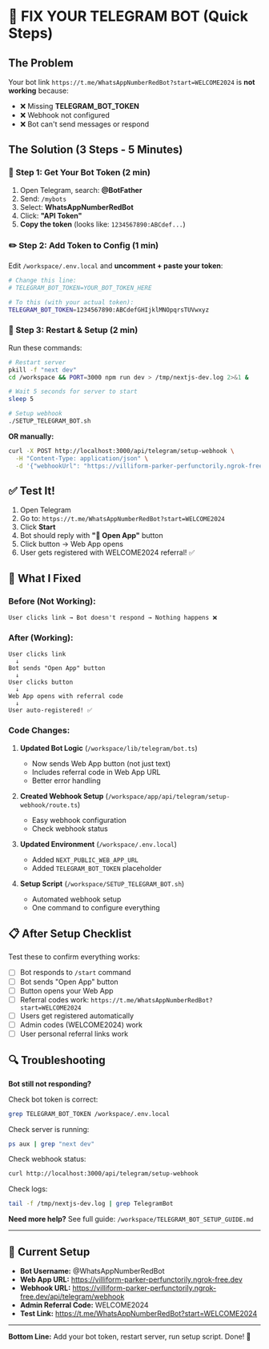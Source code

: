 # 🚨 FIX YOUR TELEGRAM BOT (Quick Steps)

## The Problem

Your bot link `https://t.me/WhatsAppNumberRedBot?start=WELCOME2024` is **not working** because:
- ❌ Missing **TELEGRAM_BOT_TOKEN** 
- ❌ Webhook not configured
- ❌ Bot can't send messages or respond

## The Solution (3 Steps - 5 Minutes)

### 🔑 Step 1: Get Your Bot Token (2 min)

1. Open Telegram, search: **@BotFather**
2. Send: `/mybots`
3. Select: **WhatsAppNumberRedBot**
4. Click: **"API Token"**
5. **Copy the token** (looks like: `1234567890:ABCdef...`)

### ✏️ Step 2: Add Token to Config (1 min)

Edit `/workspace/.env.local` and **uncomment + paste your token**:

```bash
# Change this line:
# TELEGRAM_BOT_TOKEN=YOUR_BOT_TOKEN_HERE

# To this (with your actual token):
TELEGRAM_BOT_TOKEN=1234567890:ABCdefGHIjklMNOpqrsTUVwxyz
```

### 🔄 Step 3: Restart & Setup (2 min)

Run these commands:

```bash
# Restart server
pkill -f "next dev"
cd /workspace && PORT=3000 npm run dev > /tmp/nextjs-dev.log 2>&1 &

# Wait 5 seconds for server to start
sleep 5

# Setup webhook
./SETUP_TELEGRAM_BOT.sh
```

**OR manually:**

```bash
curl -X POST http://localhost:3000/api/telegram/setup-webhook \
  -H "Content-Type: application/json" \
  -d '{"webhookUrl": "https://villiform-parker-perfunctorily.ngrok-free.dev/api/telegram/webhook"}'
```

## ✅ Test It!

1. Open Telegram
2. Go to: `https://t.me/WhatsAppNumberRedBot?start=WELCOME2024`
3. Click **Start**
4. Bot should reply with **"🚀 Open App"** button
5. Click button → Web App opens
6. User gets registered with WELCOME2024 referral! ✅

## 🎯 What I Fixed

### Before (Not Working):
```
User clicks link → Bot doesn't respond → Nothing happens ❌
```

### After (Working):
```
User clicks link
  ↓
Bot sends "Open App" button
  ↓
User clicks button
  ↓
Web App opens with referral code
  ↓
User auto-registered! ✅
```

### Code Changes:

1. **Updated Bot Logic** (`/workspace/lib/telegram/bot.ts`)
   - Now sends Web App button (not just text)
   - Includes referral code in Web App URL
   - Better error handling

2. **Created Webhook Setup** (`/workspace/app/api/telegram/setup-webhook/route.ts`)
   - Easy webhook configuration
   - Check webhook status

3. **Updated Environment** (`/workspace/.env.local`)
   - Added `NEXT_PUBLIC_WEB_APP_URL`
   - Added `TELEGRAM_BOT_TOKEN` placeholder

4. **Setup Script** (`/workspace/SETUP_TELEGRAM_BOT.sh`)
   - Automated webhook setup
   - One command to configure everything

## 📋 After Setup Checklist

Test these to confirm everything works:

- [ ] Bot responds to `/start` command
- [ ] Bot sends "Open App" button
- [ ] Button opens your Web App
- [ ] Referral codes work: `https://t.me/WhatsAppNumberRedBot?start=WELCOME2024`
- [ ] Users get registered automatically
- [ ] Admin codes (WELCOME2024) work
- [ ] User personal referral links work

## 🔍 Troubleshooting

**Bot still not responding?**

Check bot token is correct:
```bash
grep TELEGRAM_BOT_TOKEN /workspace/.env.local
```

Check server is running:
```bash
ps aux | grep "next dev"
```

Check webhook status:
```bash
curl http://localhost:3000/api/telegram/setup-webhook
```

Check logs:
```bash
tail -f /tmp/nextjs-dev.log | grep TelegramBot
```

**Need more help?**
See full guide: `/workspace/TELEGRAM_BOT_SETUP_GUIDE.md`

---

## 🚀 Current Setup

- **Bot Username:** @WhatsAppNumberRedBot
- **Web App URL:** https://villiform-parker-perfunctorily.ngrok-free.dev
- **Webhook URL:** https://villiform-parker-perfunctorily.ngrok-free.dev/api/telegram/webhook
- **Admin Referral Code:** WELCOME2024
- **Test Link:** https://t.me/WhatsAppNumberRedBot?start=WELCOME2024

---

**Bottom Line:** Add your bot token, restart server, run setup script. Done! 🎉
